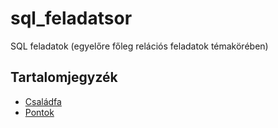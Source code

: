 # sql_feladatsor
SQL feladatok (egyelőre főleg relációs feladatok témakörében)

## Tartalomjegyzék
- [Családfa](Családfa)
- [Pontok](Pontok)
